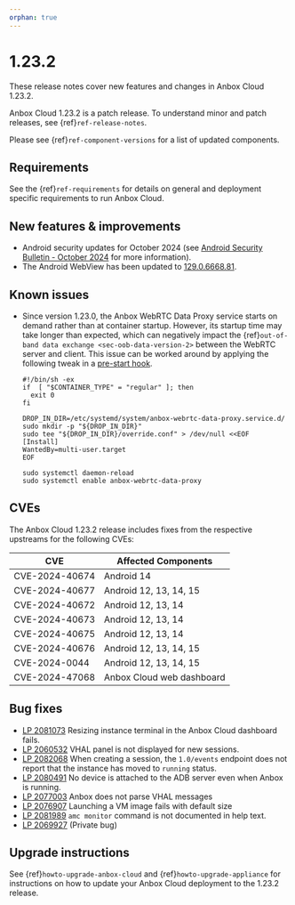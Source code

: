 ```yaml
---
orphan: true
---
```

# 1.23.2

These release notes cover new features and changes in Anbox Cloud 1.23.2.

Anbox Cloud 1.23.2 is a patch release. To understand minor and patch releases, see {ref}`ref-release-notes`.

Please see {ref}`ref-component-versions` for a list of updated components.

## Requirements

See the {ref}`ref-requirements` for details on general and deployment specific requirements to run Anbox Cloud.

## New features & improvements

* Android security updates for October 2024 (see [Android Security Bulletin - October 2024](https://source.android.com/docs/security/bulletin/2024-10-01) for more information).
* The Android WebView has been updated to [129.0.6668.81](https://chromereleases.googleblog.com/2024/10/chrome-for-android-update.html).

## Known issues

* Since version 1.23.0, the Anbox WebRTC Data Proxy service starts on demand rather than at container startup. However, its startup time may take longer than expected, which can negatively impact the {ref}`out-of-band data exchange <sec-oob-data-version-2>` between the WebRTC server and client. This issue can be worked around by applying the following tweak in a [pre-start hook](https://anbox-cloud.io/docs/ref/hooks).

  ```
  #!/bin/sh -ex
  if  [ "$CONTAINER_TYPE" = "regular" ]; then
    exit 0
  fi

  DROP_IN_DIR=/etc/systemd/system/anbox-webrtc-data-proxy.service.d/
  sudo mkdir -p "${DROP_IN_DIR}"
  sudo tee "${DROP_IN_DIR}/override.conf" > /dev/null <<EOF
  [Install]
  WantedBy=multi-user.target
  EOF

  sudo systemctl daemon-reload
  sudo systemctl enable anbox-webrtc-data-proxy
  ```

## CVEs

The Anbox Cloud 1.23.2 release includes fixes from the respective upstreams for the following CVEs:

| CVE | Affected Components |
|-----|---------------------|
| CVE-2024-40674 | Android 14 |
| CVE-2024-40677 | Android 12, 13, 14, 15 |
| CVE-2024-40672 | Android 12, 13, 14 |
| CVE-2024-40673 | Android 12, 13, 14 |
| CVE-2024-40675 | Android 12, 13, 14 |
| CVE-2024-40676 | Android 12, 13, 14, 15 |
| CVE-2024-0044 | Android 12, 13, 14, 15 |
| CVE-2024-47068 | Anbox Cloud web dashboard |

## Bug fixes

* [LP 2081073](https://bugs.launchpad.net/anbox-cloud/+bug/2081073) Resizing instance terminal in the Anbox Cloud dashboard fails.
* [LP 2060532](https://bugs.launchpad.net/anbox-cloud/+bug/2060532) VHAL panel is not displayed for new sessions.
* [LP 2082068](https://bugs.launchpad.net/anbox-cloud/+bug/2082068) When creating a session, the `1.0/events` endpoint does not report that the instance has moved to `running` status.
* [LP 2080491](https://bugs.launchpad.net/anbox-cloud/+bug/2080491) No device is attached to the ADB server even when Anbox is running.
* [LP 2077003](https://bugs.launchpad.net/anbox-cloud/+bug/2077003) Anbox does not parse VHAL messages
* [LP 2076907](https://bugs.launchpad.net/anbox-cloud/+bug/2076907) Launching a VM image fails with default size
* [LP 2081989](https://bugs.launchpad.net/anbox-cloud/+bug/2081989) `amc monitor` command is not documented in help text.
* [LP 2069927](https://bugs.launchpad.net/anbox-cloud/+bug/2069927) (Private bug)


## Upgrade instructions

See {ref}`howto-upgrade-anbox-cloud` and {ref}`howto-upgrade-appliance` for instructions on how to update your Anbox Cloud deployment to the 1.23.2 release.
